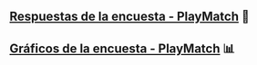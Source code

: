 ## [Respuestas de la encuesta - PlayMatch](https://docs.google.com/spreadsheets/d/1DdvgYzHYET2eXwfNErcpHlonDi7VfHEg6RrTvGDzRas/edit?usp=sharing) 📝

## [Gráficos de la encuesta - PlayMatch](https://docs.google.com/forms/d/1Wc9E3clYNeKhoy_9so7Ku3X8EU7_e-4GwzwwirlZ2ds/viewanalytics?ts=68af0790) 📊